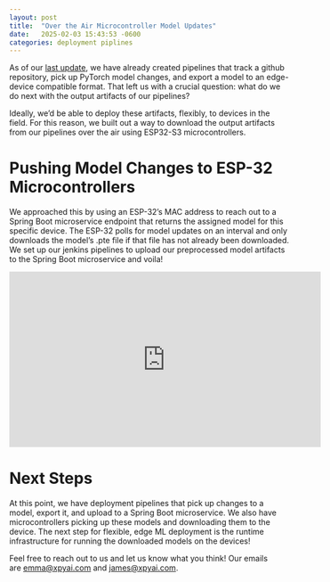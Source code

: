 ```yaml
---
layout: post
title:  "Over the Air Microcontroller Model Updates"
date:   2025-02-03 15:43:53 -0600
categories: deployment piplines
---
```


As of our [last update](https://xpyai.github.io/2025-01-15/deployment-pipelines-for-edge-machine-learning), we have already created pipelines that track a github repository, pick up PyTorch model changes, and export a model to an edge-device compatible format. That left us with a crucial question: what do we do next with the output artifacts of our pipelines? 

Ideally, we’d be able to deploy these artifacts, flexibly, to devices in the field. For this reason, we built out a way to download the output artifacts from our pipelines over the air using ESP32-S3 microcontrollers.

# Pushing Model Changes to ESP-32 Microcontrollers
We approached this by using an ESP-32’s MAC address to reach out to a Spring Boot microservice endpoint that returns the assigned model for this specific device. The ESP-32 polls for model updates on an interval and only downloads the model’s .pte file if that file has not already been downloaded. We set up our jenkins pipelines to upload our preprocessed model artifacts to the Spring Boot microservice and voila! 

<div class="iframe-container">
<iframe width="560" height="315" src="https://www.youtube.com/embed/r6csqJ1aWiM?si=XxIfBg2YQ0qOBAty" title="YouTube video player" frameborder="0" allow="accelerometer; autoplay; clipboard-write; encrypted-media; gyroscope; picture-in-picture; web-share" referrerpolicy="strict-origin-when-cross-origin" allowfullscreen></iframe>
</div>
<style>
  .iframe-container{
    text-align:center;
  }
</style>

# Next Steps
At this point, we have deployment pipelines that pick up changes to a model, export it, and upload to a Spring Boot microservice. We also have microcontrollers picking up these models and downloading them to the device. The next step for flexible, edge ML deployment is the runtime infrastructure for running the downloaded models on the devices!

Feel free to reach out to us and let us know what you think! Our emails are [emma@xpyai.com](mailto:emma@xpyai.com) and [james@xpyai.com](mailto:james@xpyai.com).
